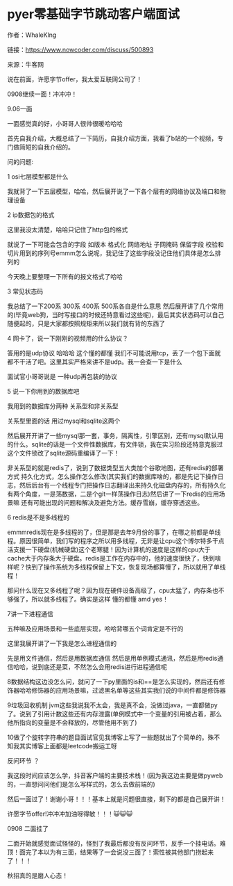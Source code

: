 # pyer零基础字节跳动客户端面试

作者：WhaleKlng

链接：https://www.nowcoder.com/discuss/500893

来源：牛客网



说在前面，许愿字节offer，我太爱互联网公司了！

0908继续一面！冲冲冲！

9.06一面

一面感觉真的好，小哥哥人很帅很暖哈哈哈

首先自我介绍，大概总结了一下简历，自我介绍方面，我看了b站的一个视频，专门做简短的自我介绍的。

问的问题:

1 osi七层模型都是什么

我就背了一下五层模型，哈哈，然后展开说了一下各个层有的网络协议及端口和物理设备

2 ip数据包的格式

这里我没太清楚，哈哈只记住了http包的格式

就说了一下可能会包含的字段 如版本 格式化 网络地址 子网掩码 保留字段 校验和  切片用到的序列号emmm怎么说呢，我记住了这些字段没记住他们具体是怎么排列的

今天晚上要整理一下所有的报文格式了哈哈

3 常见状态码

我总结了一下200系 300系 400系 500系各自是什么意思  然后展开讲了几个常用的\(毕竟web狗，当时写接口的时候还特意看过这些呢\)，最后其实状态码可以自己随便起的，只是大家都按照规矩来所以我们就有背的东西了

4 网卡了，说一下刚刚的视频用的什么协议？

答用的是udp协议 哈哈哈 这个懂的都懂 我们不可能说用tcp，丢了一个包下面就都不干活了吧。这里其实严格来讲不是udp。我一会查一下是什么

面试官小哥哥说是 一种udp再包装的协议

5 说一下你用到的数据库吧

我用到的数据库分两种 关系型和非关系型

关系型里面的话 用过mysql和sqlite这两个

然后展开开讲了一些mysql那一套，事务，隔离性，引擎区别，还有mysql默认用的什么。sqlite的话是一个文件性数据库，有文件锁，我在实习阶段还特意克服过这个文件锁改了sqlite源码重编译了一下！

非关系型的就是redis了，说到了数据类型五大类加个谷歌地图，还有redis的部署方式 持久化方式，怎么操作怎么修改\(其实我们的数据库啥的，都是先记下操作日志，然后后台有一个线程专门把操作日志翻译出来持久化磁盘内存的，所有持久化有两个角度，一是荡数据，二是个git一样荡操作日志\)然后讲了一下redis的应用场景嘛 还有可能出现的问题和解决及避免方法。缓存雪崩，缓存穿透这些。

6 redis是不是多线程的

emmmredis现在是多线程的了，但是那是去年9月份的事了，在哪之前都是单线程。原因很简单，我们写的程序之所以用多线程，无非是让cpu这个博尔特多干点活支援一下硬盘\(机械硬盘\)这个老寒腿！因为计算机的速度是这样的cpu大于cache大于内存条大于硬盘。redis是工作在内存中的，他的速度很快了，快到啥样呢？快到了操作系统为多线程保留上下文，恢复现场都算慢了，所以就用了单线程！

那问什么现在又多线程了呢？因为现在硬件设备高级了，cpu太猛了，内存条也不够强了，所以就多线程了。确实是这样 懂的都懂 amd yes！

7讲一下进程通信

五种嘛及应用场景和一些底层实现，哈哈背哪五个词肯定是不行的

这里我展开讲了一下我是怎么进程通信的

先是用文件通信，然后是用数据库通信 然后是用单例模式通讯，然后是用redis通信哈哈，说到底还是菜，不然怎么会用redis进行进程通信呢

8数据结构这边没怎么问，就问了一下py里面的is和==是怎么实现的，然后还有修饰器哈哈修饰器的应用场景嘛，过滤黑名单等这些其实我们说的中间件都是修饰器

9垃圾回收机制 jvm这些我说我不太会，我是真不会，没做过java，一直都做py了。说到了引用计数这些还有内存泄露\(单例模式中一个变量的引用被占着，那么他所指向的变量是不会释放的，尽管他用不到了\)

10做了个旋转字符串的题目面试官见我博客上写了一些题就出了个简单的。殊不知我其实博客上面都是leetcode搬运工呀

反问环节 ？

我这段时间应该怎么学，抖音客户端的主要技术栈！\(因为我这边主要是做pyweb的，一直想问问他们是怎么写样式的，怎么去做前端的\)

然后一面过了！谢谢小哥！！！基本上就是问题很直接，剩下的都是自己展开讲！

许愿字节offer!冲冲冲加油呀得敏！！！😺😺😺





0908   二面挂了

二面开始就感觉面试怪怪的，怪到了我最后都没有反问环节，反手一个挂电话。难顶！面完了本以为有三面，结果等了一会说没三面了！索性被其他部门捞起来了！！！



秋招真的是磨人心态！

